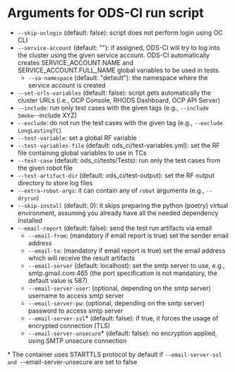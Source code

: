 # Arguments for ODS-CI run script
* ```--skip-oclogin``` (default: false): script does not perform login using OC CLI
* ```--service-account``` (default: ""): if assigned, ODS-CI will try to log into the cluster using the given service account.
            ODS-CI automatically creates SERVICE_ACCOUNT.NAME and SERVICE_ACCOUNT.FULL_NAME global variables to be used in tests.
    * ```--sa-namespace``` (default: "default"): the namespace where the service account is created
* ```--set-urls-variables``` (default: false): script gets automatically the cluster URLs (i.e., OCP Console, RHODS Dashboard, OCP API Server)
* ```--include```: run only test cases with the given tags (e.g., ```--include Smoke```--include XYZ)
* ```--exclude```: do not run the test cases with the given tag (e.g., ```--exclude LongLastingTC```)
* ```--test-variable```: set a global RF variable
* ```--test-variables-file``` (default: ods_ci/test-variables.yml): set the RF file containing global variables to use in TCs
* ```--test-case``` (default: ods_ci/tests/Tests): run only the test cases from the given robot file
* ```--test-artifact-dir``` (default: ods_ci/test-output): set the RF output directory to store log files
* ```--extra-robot-args```: it can contain any of ```robot``` arguments (e.g., ```--dryrun```)
* ```--skip-install``` (default: 0): it skips preparing the python (poetry) virtual environment, assuming you already have all the needed dependency installed
* ```--email-report``` (default: false): send the test run artifacts via email
    * ```--email-from```: (mandatory if email report is true) set the sender email address
    * ```--email-to```: (mandatory if email report is true) set the email address which will receive the result artifacts
    * ```--email-server``` (default: localhost): set the smtp server to use, e.g., smtp.gmail.com:465 (the port specification is not mandatory, the default value is 587)
    * ```--email-server-user```: (optional, depending on the smtp server) username to access smtp server
    * ```--email-server-pw```: (optional, depending on the smtp server) password to access smtp server
    * ```--email-server-ssl```* (default: false): if true, it forces the usage of encrypted connection (TLS)
    * ```--email-server-unsecure```* (default: false): no encryption applied, using SMTP unsecure connection

\* The container uses STARTTLS protocol by default if ```--email-server-ssl and ```--email-server-unsecure are set to false